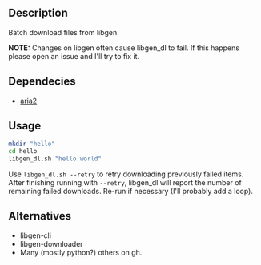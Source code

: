 ## Description
Batch download files from libgen.

**NOTE:** Changes on libgen often cause libgen_dl to fail. If this happens please open an issue and I'll try to fix it.

## Dependecies

- [aria2](https://github.com/aria2/aria2)

## Usage

``` bash
mkdir "hello"
cd hello
libgen_dl.sh "hello world"
```

Use `libgen_dl.sh --retry` to retry downloading previously failed items. After finishing running with `--retry`, libgen_dl will report the number of remaining failed downloads. Re-run if necessary (I'll probably add a loop).

## Alternatives
- libgen-cli
- libgen-downloader
- Many (mostly python?) others on gh.
